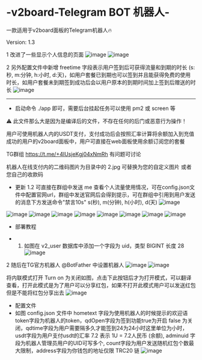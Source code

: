 # -v2board-Telegram BOT 机器人-
一款适用于v2board面板的Telegram机器人🔥

Version: 1.3

1 改进了一些显示个人信息的页面
![image](https://github.com/user-attachments/assets/fb32f1a1-fb15-4c49-8c02-e8b0f2fc4069)
![image](https://github.com/user-attachments/assets/f12f3979-3520-40c9-a04a-147ad702b58f)

2 另外配置文件中新增 freetime 字段表示用户签到后可获得流量和到期的时长 (s:秒, m:分钟, h:小时, d:天)，如用户套餐已到期也可以签到并且能获得免费的使用时长，如用户套餐未到期签到成功后会以用户原本的到期时间加上签到后赠送的时长
![image](https://github.com/user-attachments/assets/4551f89b-a2ca-4eab-950b-de89285f87e7)

-----------------------------------------------------------------------

* 启动命令
./app 即可，需要后台挂起任务可以使用 pm2 或 screen 等

⚠️ 此文件那么大是因为是编译后的文件，不存在任何的后门或恶意行为操作！

用户可使用机器人内的USDT支付，支付成功后会按照汇率计算将余额加入到充值成功的用户的v2board面板中，用户可直接在web面板使用余额订阅您的套餐

TG群组 https://t.me/+4IUsjeKgj04xNmRh 有问题可讨论

机器人在线支付内的二维码图片为目录中的 2.jpg 可替换为您的自定义图片 或者 您自己的收款码

* 更新 1.2
  可直接在群组中发送 me 查看个人流量使用情况，可在config.json文件中配置官网url，群组中发送官网后会得到提示，可在群组中引用到用户发送的消息下方发送命令"禁言10s" s(秒), m(分钟), h(小时), d(天)
![image](https://github.com/user-attachments/assets/c4fb5e7c-5ab1-4a7c-b42e-55e948b7a3e2)


![image](https://github.com/user-attachments/assets/18c6f3c3-a150-4ccb-a1ab-d2e513cf7512)
![image](https://github.com/user-attachments/assets/1459454b-6b71-4271-842c-b9ea7d08e277)
![image](https://github.com/user-attachments/assets/5f03c788-898f-4d61-b00c-8b7bfb8325c6)
![image](https://github.com/user-attachments/assets/0dec2336-2552-449d-8327-e994b442cb0a)
![image](https://github.com/user-attachments/assets/500a50b4-fbf5-4881-a126-ad96df6caaed)
![image](https://github.com/user-attachments/assets/8297eb59-1e48-4640-bd06-1a0231804ccd)
![image](https://github.com/user-attachments/assets/8c3b060a-0739-438e-a18d-e51108c88c7a)
![image](https://github.com/user-attachments/assets/34c5240d-6a66-4b27-90fa-c007da12e040)


* 部署教程

* 1. 如图在 v2_user 数据库中添加一个字段为 uid，类型 BIGINT 长度 28
![image](https://github.com/user-attachments/assets/a611c5fc-94c4-497e-9fa7-780cd9c3d1ed)

2 随后在TG官方机器人 @BotFather 中设置机器人
![image](https://github.com/user-attachments/assets/41e614d4-40d7-4eae-ae51-195db0b656c9)
![image](https://github.com/user-attachments/assets/f84294e8-2977-45d8-a9b7-ecf2e00c4139)

将内联模式打开 Turn on 为关闭如图，点击下此按钮后才为打开模式，可以翻译查看，打开此模式是为了用户可以分享红包，如果不打开此模式用户可以发送红包但是不能将红包分享出去
![image](https://github.com/user-attachments/assets/dde789cb-ec3e-4c90-906f-4a92c29fd70b)


* 配置文件
* 如图 config.json 文件中 hometext 字段为使用机器人的时候提示的欢迎语 token字段为机器人的token，qdOpen字段为签到功能true为开启 false 为关闭，qdtime字段为用户需要隔多久才能签到24为24小时这里单位为小时，usdt字段为用户支付usdt的汇率 7.2 表示 1U = 7.2人民币 (余额), adminuid 字段为机器人管理员用户的UID可写多个, count字段为用户发送随机红包个数最大限制，address字段为你钱包的地址仅限 TRC20 链
![image](https://github.com/user-attachments/assets/ebb2fcff-5de8-4cd1-ac7a-deccfd3da130)
